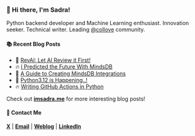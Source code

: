 ### :wave: Hi there, I'm Sadra!
Python backend developer and Machine Learning enthusiast. Innovation seeker. Technical writer. Leading [@collove](https://github.com/collove) community.

#### :books: Recent Blog Posts
<!-- BLOGPOSTS:START -->
 - 🚀 [RevAI: Let AI Review it First!](https://imsadra.me/revai-let-ai-review-it-first)
 - 🔥 [I Predicted the Future With MindsDB](https://imsadra.me/i-predicted-the-future-with-mindsdb)
 - 💯 [A Guide to Creating MindsDB Integrations](https://imsadra.me/a-guide-to-creating-mindsdb-integrations)
 - 🚀 [Python3.12 is Happening..!](https://imsadra.me/python312-is-happening)
 - 🔥 [Writing GitHub Actions in Python](https://imsadra.me/writing-github-actions-in-python)<!-- BLOGPOSTS:END -->

Check out [__imsadra.me__](https://imsadra.me) for more interesting blog posts!

#### :call_me_hand: Contact Me
[__X__](https://x.com/lnxpylnxpy) | [__Email__](mailto:lnxpylnxpy@gmail.com) | [__Weblog__](https://imsadra.me) | [__LinkedIn__](https://www.linkedin.com/in/sadra-yahyapour/)
